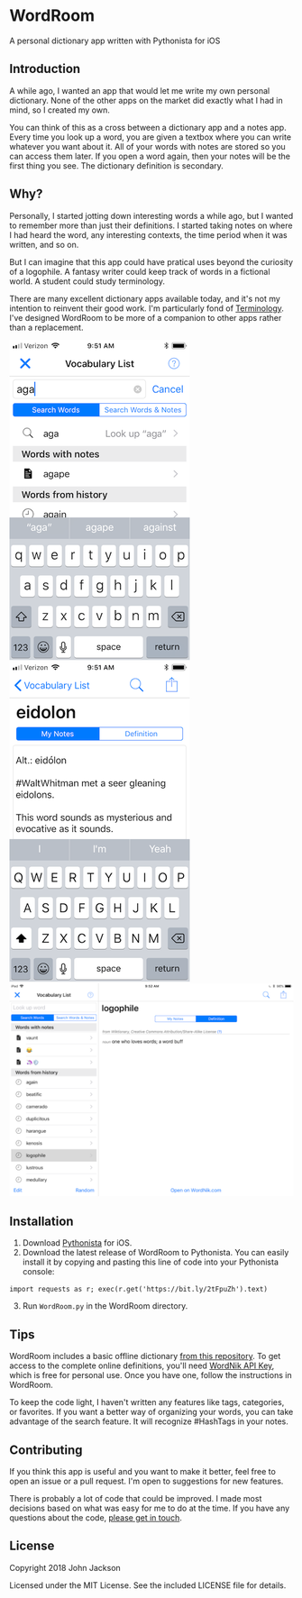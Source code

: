 # WordRoom 
A personal dictionary app written with Pythonista for iOS

## Introduction

A while ago, I wanted an app that would let me write my own personal dictionary. None of the other apps on the market did exactly what I had in mind, so I created my own. 

You can think of this as a cross between a dictionary app and a notes app. Every time you look up a word, you are given a textbox where you can write whatever you want about it. All of your words with notes are stored so you can access them later. If you open a word again, then your notes will be the first thing you see. The dictionary definition is secondary.

## Why?

Personally, I started jotting down interesting words a while ago, but I wanted to remember more than just their definitions. I started taking notes on where I had heard the word, any interesting contexts, the time period when it was written, and so on. 

But I can imagine that this app could have pratical uses beyond the curiosity of a logophile. A fantasy writer could keep track of words in a fictional world. A student could study terminology.

There are many excellent dictionary apps available today, and it's not my intention to reinvent their good work. I'm particularly fond of [Terminology](https://agiletortoise.com/terminology/). I've designed WordRoom to be more of a companion to other apps rather than a replacement.

![Screenshot](screenshot1.png) ![Screenshot](screenshot2.png) ![Screenshot](screenshot3.png)

## Installation

1. Download [Pythonista](http://omz-software.com/pythonista/) for iOS. 
2. Download the latest release of WordRoom to Pythonista. You can easily install it by copying and pasting this line of code into your Pythonista console:
```
import requests as r; exec(r.get('https://bit.ly/2tFpuZh').text)
```
3. Run `WordRoom.py` in the WordRoom directory.

## Tips

WordRoom includes a basic offline dictionary [from this repository](https://github.com/johnridesabike/OPTED-to-JSON). To get access to the complete online definitions, you'll need [WordNik API Key](https://developer.wordnik.com), which is free for personal use. Once you have one, follow the instructions in WordRoom.

To keep the code light, I haven't written any features like tags, categories, or favorites. If you want a better way of organizing your words, you can take advantage of the search feature. It will recognize #HashTags in your notes.

## Contributing

If you think this app is useful and you want to make it better, feel free to open an issue or a pull request. I'm open to suggestions for new features.

There is probably a lot of code that could be improved. I made most decisions based on what was easy for me to do at the time. If you have any questions about the code, [please get in touch](https://johnridesa.bike/contact/).

## License

Copyright 2018 John Jackson

Licensed under the MIT License. See the included LICENSE file for details.
